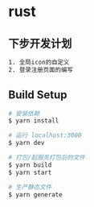 # rust

## 下步开发计划

```html
1. 全局icon的自定义
2. 登录注册页面的编写
```

## Build Setup

```bash
# 安装依赖
$ yarn install

# 运行 localhost:3000
$ yarn dev

# 打包/起服务打包后的文件
$ yarn build
$ yarn start

# 生产静态文件
$ yarn generate
```

